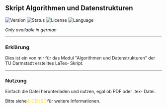 <h2>Skript Algorithmen und Datenstrukturen</h2>

![Version](https://img.shields.io/badge/Version-1.0.0-gold?style=flat-square)
![Status](https://img.shields.io/badge/Status-Closed-gold?style=flat-square)
![License](https://img.shields.io/badge/License-MIT-gold?style=flat-square)
![Language](https://img.shields.io/badge/Language-LaTex-gold?style=flat-square&logo=latex&logoColor=gold)

<i>Only available in german </i>

---
<h3>Erklärung</h3>

Dies ist ein von mir für das Modul "Algorithmen und Datenstrukturen" der TU Darmstadt erstelltes LaTex- Skript.

---

<h3>Nutzung</h3>

Einfach die Datei herunterladen und nutzen, egal ob PDF oder .tex- Datei. 

Bitte siehe <span style="color: gold;">LICENSE</span> für weitere Informationen. 
